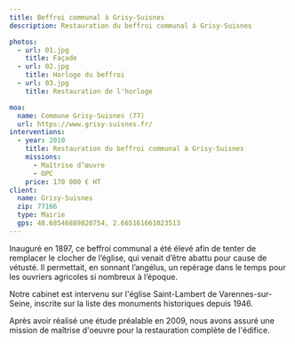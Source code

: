 ```yaml
---
title: Beffroi communal à Grisy-Suisnes
description: Restauration du beffroi communal à Grisy-Suisnes

photos:
  - url: 01.jpg
    title: Façade
  - url: 02.jpg
    title: Horloge du beffroi
  - url: 03.jpg
    title: Restauration de l'horloge

moa:
  name: Commune Grisy-Suisnes (77)
  url: https://www.grisy-suisnes.fr/
interventions:
  - year: 2010
    title: Restauration du beffroi communal à Grisy-Suisnes
    missions:
      - Maîtrise d’œuvre
      - OPC
    price: 170 000 € HT
client:
  name: Grisy-Suisnes
  zip: 77166
  type: Mairie
  gps: 48.68546889820754, 2.665161661023513
---
```


Inauguré en 1897, ce beffroi communal a été élevé afin de tenter de remplacer le
clocher de l’église, qui venait d’être abattu pour cause de vétusté. Il
permettait, en sonnant l’angélus, un repérage dans le temps pour les ouvriers
agricoles si nombreux à l’époque.

Notre cabinet est intervenu sur l'église Saint-Lambert de Varennes-sur-Seine,
inscrite sur la liste des monuments historiques depuis 1946.

Après avoir réalisé une étude préalable en 2009, nous avons assuré une mission
de maîtrise d'oeuvre pour la restauration complète de l'édifice.
